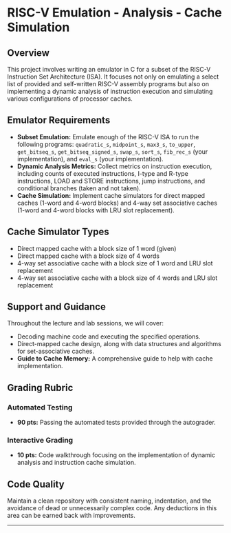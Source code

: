 # RISC-V Emulation - Analysis - Cache Simulation

## Overview
This project involves writing an emulator in C for a subset of the RISC-V Instruction Set Architecture (ISA). It focuses not only on emulating a select list of provided and self-written RISC-V assembly programs but also on implementing a dynamic analysis of instruction execution and simulating various configurations of processor caches.

## Emulator Requirements
- **Subset Emulation:** Emulate enough of the RISC-V ISA to run the following programs: `quadratic_s`, `midpoint_s`, `max3_s`, `to_upper`, `get_bitseq_s`, `get_bitseq_signed_s`, `swap_s`, `sort_s`, `fib_rec_s` (your implementation), and `eval_s` (your implementation).
- **Dynamic Analysis Metrics:** Collect metrics on instruction execution, including counts of executed instructions, I-type and R-type instructions, LOAD and STORE instructions, jump instructions, and conditional branches (taken and not taken).
- **Cache Simulation:** Implement cache simulators for direct mapped caches (1-word and 4-word blocks) and 4-way set associative caches (1-word and 4-word blocks with LRU slot replacement).

## Cache Simulator Types
- Direct mapped cache with a block size of 1 word (given)
- Direct mapped cache with a block size of 4 words
- 4-way set associative cache with a block size of 1 word and LRU slot replacement
- 4-way set associative cache with a block size of 4 words and LRU slot replacement

## Support and Guidance
Throughout the lecture and lab sessions, we will cover:
- Decoding machine code and executing the specified operations.
- Direct-mapped cache design, along with data structures and algorithms for set-associative caches.
- **Guide to Cache Memory:** A comprehensive guide to help with cache implementation.

## Grading Rubric
### Automated Testing
- **90 pts:** Passing the automated tests provided through the autograder.

### Interactive Grading
- **10 pts:** Code walkthrough focusing on the implementation of dynamic analysis and instruction cache simulation.

## Code Quality
Maintain a clean repository with consistent naming, indentation, and the avoidance of dead or unnecessarily complex code. Any deductions in this area can be earned back with improvements.

---
